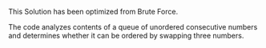 This Solution has been optimized from Brute Force.  

The code analyzes contents of a queue of unordered consecutive numbers and determines whether it can be ordered by swapping three numbers. 
